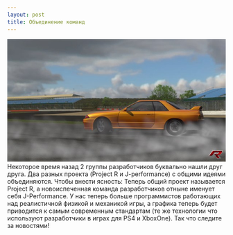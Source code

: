```yaml
---
layout: post
title: Объединение команд
---
```


<img src="/images/news/2015-03-07/m_MXNDrx7_M.jpg"><br>
Некоторое время назад 2 группы разработчиков буквально нашли друг друга. 
Два разных проекта (Project R и J-performance) с общими идеями объединяются. 
Чтобы внести ясность: 
Теперь общий проект называется Project R, а новоиспеченная команда разработчиков отныне именует себя J-Performance. 
У нас теперь больше программистов работающих над реалистичной физикой и механикой игры, а графика теперь будет приводится к самым современным стандартам (те же технологии что используют разработчики в играх для PS4 и XboxOne). 
Так что следите за новостями!